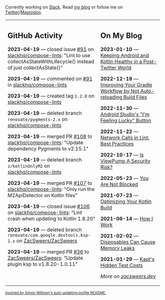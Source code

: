 Currently working on [Slack](https://slack.com/). Read [my blog](https://zacsweers.dev/) or follow me on [Twitter](https://twitter.com/ZacSweers)/[Mastodon](https://hachyderm.io/@ZacSweers).

<table><tr><td valign="top" width="60%">

## GitHub Activity
<!-- githubActivity starts -->
**2023-04-19** — closed issue [#91](https://github.com/slackhq/compose-lints/issues/91) on [slackhq/compose-lints](https://github.com/slackhq/compose-lints): "Lint to use collectAsStateWithLifecycle() instead of just collectAsState()"

**2023-04-19** — commented on [#91](https://github.com/slackhq/compose-lints/issues/91#issuecomment-1514842076) in [slackhq/compose-lints](https://github.com/slackhq/compose-lints)

**2023-04-19** — created tag `1.2.0` on [slackhq/compose-lints](https://github.com/slackhq/compose-lints)

**2023-04-19** — deleted branch `renovate/pygments-2.x` on [slackhq/compose-lints](https://github.com/slackhq/compose-lints)

**2023-04-19** — merged PR [#108](https://github.com/slackhq/compose-lints/pull/108) to [slackhq/compose-lints](https://github.com/slackhq/compose-lints): "Update dependency Pygments to v2.15.1"

**2023-04-19** — deleted branch `z/kotlinOnlyM2` on [slackhq/compose-lints](https://github.com/slackhq/compose-lints)

**2023-04-19** — merged PR [#107](https://github.com/slackhq/compose-lints/pull/107) to [slackhq/compose-lints](https://github.com/slackhq/compose-lints): "Only run the M2ApiDetector on Kotlin files"

**2023-04-19** — closed issue [#106](https://github.com/slackhq/compose-lints/issues/106) on [slackhq/compose-lints](https://github.com/slackhq/compose-lints): "Lint crash when updating to Kotlin 1.8.20"

**2023-04-19** — deleted branch `renovate/com.google.devtools.ksp-1.x` on [ZacSweers/ZacSweers](https://github.com/ZacSweers/ZacSweers)

**2023-04-19** — merged PR [#36](https://github.com/ZacSweers/ZacSweers/pull/36) to [ZacSweers/ZacSweers](https://github.com/ZacSweers/ZacSweers): "Update plugin ksp to v1.8.20-1.0.11"
<!-- githubActivity ends -->
</td><td valign="top" width="40%">

## On My Blog
<!-- blog starts -->
**2023-01-10** — [Keeping Android and Kotlin Healthy in a Post-Twitter World](https://www.zacsweers.dev/keeping-android-healthy/)

**2022-12-19** — [Improving Your Gradle Workflow by Not Auto-reloading Build Files](https://www.zacsweers.dev/improving-your-workflow-by-not-auto-reloading-build-files/)

**2022-11-30** — [Android Studio's "I'm Feeling Lucky" Button](https://www.zacsweers.dev/android-studios-im-feeling-lucky-button/)

**2022-11-22** — [Network Calls in Lint: Best Practices](https://www.zacsweers.dev/network-calls-in-lint-best-practices/)

**2022-10-17** — [Is ViewPump A Security Risk?](https://www.zacsweers.dev/is-viewpump-a-security-risk/)

**2022-05-23** — [You Are Not Blocked](https://www.zacsweers.dev/you-are-not-blocked/)

**2021-07-23** — [Optimizing Your Kotlin Build](https://www.zacsweers.dev/optimizing-your-kotlin-build/)

**2021-06-14** — [How I Work](https://www.zacsweers.dev/how-i-work/)

**2021-02-02** — [Disposables Can Cause Memory Leaks](https://www.zacsweers.dev/disposables-can-cause-memory-leaks/)

**2021-01-29** — [Kapt's Hidden Test Costs](https://www.zacsweers.dev/kapts-hidden-test-costs/)
<!-- blog ends -->
_More on [zacsweers.dev](https://zacsweers.dev/)_
</td></tr></table>

<sub><a href="https://simonwillison.net/2020/Jul/10/self-updating-profile-readme/">Inspired by Simon Willison's auto-updating profile README.</a></sub>